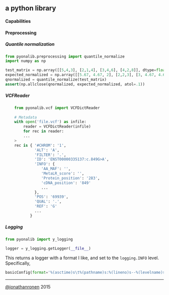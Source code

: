 ## a python library

#### Capabilities

#### Preprocessing

##### Quantile normalization
```python
from pyonalib.preprocessing import quantile_normalize
import numpy as np

test_matrix = np.array([[5,4,3], [2,1,4], [3,4,6], [4,2,8]], dtype=float)
expected_normalized = np.array([[5.67, 4.67, 2], [2,2,3], [3, 4.67, 4.67], [4.67, 3, 5.67]])
qnormalized = quantile_normalize(test_matrix)
assert(np.allclose(qnormalized, expected_normalized, atol=.1))
```

##### VCFReader
```python
    from pyonalib.vcf import VCFDictReader
    
    # Metadata
    with open('file.vcf') as infile:
        reader = VCFDictReader(infile)
        for rec in reader:
        ...
    >
    rec is { '#CHROM': '1',
             'ALT': 'A',
             'FILTER': '.',
             'ID': 'ENST00000335137:c.849G>A',
             'INFO': {
                'AA_MAF': '',
                'MetaLR_score': '',
                'Protein_position': '283',
                'cDNA_position': '849'
                ...
             },
             'POS': '69939',
             'QUAL': '.',
             'REF': 'G'
             ...
           }
```

##### Logging
```python
from pyonalib import y_logging

logger = y_logging.getLogger(__file__)
```
This returns a logger with a format I like, and set to the `logging.INFO` level. Specifically,
```python
basicConfig(format='%(asctime)s\t%(pathname)s:%(lineno)s--%(levelname)s: %(message)s', level=INFO)
```


---------------------
[@jonathanronen](https://github.com/@jonathanronen) 2015
